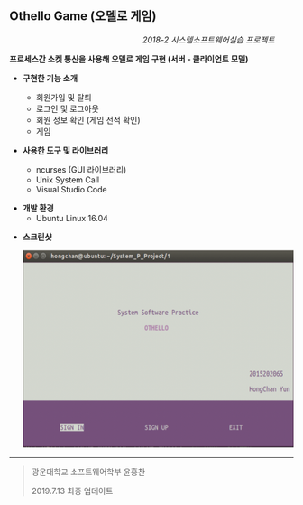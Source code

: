 ## Othello Game (오델로 게임)

&nbsp;&nbsp;&nbsp;&nbsp;&nbsp;&nbsp;&nbsp;&nbsp;&nbsp;&nbsp;&nbsp;&nbsp;&nbsp;&nbsp;&nbsp;&nbsp;&nbsp;&nbsp;&nbsp;&nbsp;&nbsp;&nbsp;&nbsp;&nbsp;&nbsp;&nbsp;&nbsp;&nbsp;&nbsp;&nbsp;&nbsp;&nbsp;&nbsp;&nbsp;&nbsp;&nbsp;&nbsp;&nbsp;&nbsp;&nbsp;&nbsp;&nbsp;&nbsp;&nbsp;&nbsp;&nbsp;&nbsp;&nbsp;&nbsp;&nbsp;&nbsp;&nbsp;&nbsp;&nbsp;&nbsp;&nbsp;&nbsp;&nbsp;&nbsp;&nbsp;*2018-2 시스템소프트웨어실습 프로젝트*



**프로세스간 소켓 통신을 사용해 오델로 게임 구현 (서버 - 클라이언트 모델)**



- **구현한 기능 소개**
  - 회원가입 및 탈퇴
  - 로그인 및 로그아웃
  - 회원 정보 확인 (게임 전적 확인)
  - 게임



- **사용한 도구 및 라이브러리**
  + ncurses  (GUI 라이브러리)
  + Unix System Call
  + Visual Studio Code



+ **개발 환경**
  + Ubuntu Linux 16.04



- **스크린샷**

  <img width="500" height="350" src="./readimg/img.png"></img>



---

> 광운대학교 소프트웨어학부 윤홍찬
>
> 2019.7.13 최종 업데이트

